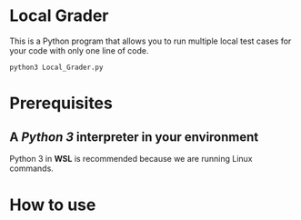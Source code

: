 # Local Grader

This is a Python program that allows you to run multiple local test cases for your code with only one line of code.

```linux
python3 Local_Grader.py
```

# Prerequisites

## A ***Python 3*** interpreter in your environment

Python 3 in **WSL** is recommended because we are running Linux commands. 



# How to use

